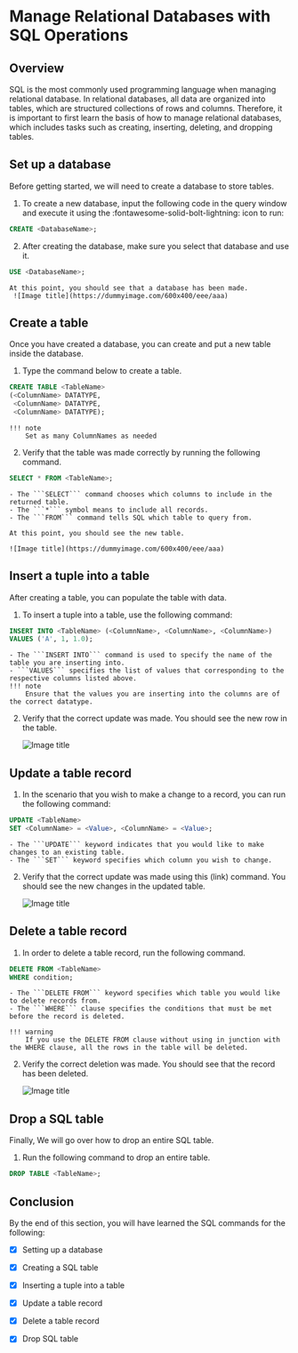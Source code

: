 # Manage Relational Databases with SQL Operations

## Overview
SQL is the most commonly used programming language when managing relational database. In relational databases, all data are organized into tables, which are structured collections of rows and columns. Therefore, it is important to first learn the basis of how to manage relational databases, which includes tasks such as creating, inserting, deleting, and dropping tables.

## Set up a database
Before getting started, we will need to create a database to store tables.

1. To create a new database, input the following code in the query window and execute it using the :fontawesome-solid-bolt-lightning: icon to run:
``` sql
CREATE <DatabaseName>;    
```

2. After creating the database, make sure you select that database and use it. 
``` sql
USE <DatabaseName>;
```
    At this point, you should see that a database has been made. 
     ![Image title](https://dummyimage.com/600x400/eee/aaa)

## Create a table
Once you have created a database, you can create and put a new table inside the database. 

1. Type the command below to create a table.
``` sql
CREATE TABLE <TableName>        
(<ColumnName> DATATYPE,         
 <ColumnName> DATATYPE,         
 <ColumnName> DATATYPE);
```

    !!! note
        Set as many ColumnNames as needed

2. Verify that the table was made correctly by running the following command. 
``` sql
SELECT * FROM <TableName>;
```
    - The ```SELECT``` command chooses which columns to include in the returned table.
    - The ```*``` symbol means to include all records.
    - The ```FROM``` command tells SQL which table to query from.

    At this point, you should see the new table.

    ![Image title](https://dummyimage.com/600x400/eee/aaa)

## Insert a tuple into a table
After creating a table, you can populate the table with data.

1. To insert a tuple into a table, use the following command:
``` sql
INSERT INTO <TableName> (<ColumnName>, <ColumnName>, <ColumnName>) 
VALUES ('A', 1, 1.0); 
```
    - The ```INSERT INTO``` command is used to specify the name of the table you are inserting into.
    - ```VALUES``` specifies the list of values that corresponding to the respective columns listed above.
    !!! note
        Ensure that the values you are inserting into the columns are of the correct datatype.


2. Verify that the correct update was made. You should see the new row in the table.

    ![Image title](https://dummyimage.com/600x400/eee/aaa)

## Update a table record
1. In the scenario that you wish to make a change to a record, you can run the following command:
``` sql
UPDATE <TableName>
SET <ColumnName> = <Value>, <ColumnName> = <Value>;
```
    - The ```UPDATE``` keyword indicates that you would like to make changes to an existing table.
    - The ```SET``` keyword specifies which column you wish to change.

2. Verify that the correct update was made using this (link) command. You should see the new changes in the updated table.

    ![Image title](https://dummyimage.com/600x400/eee/aaa)

## Delete a table record

1. In order to delete a table record, run the following command.
``` sql
DELETE FROM <TableName>
WHERE condition;
```
    - The ```DELETE FROM``` keyword specifies which table you would like to delete records from.
    - The ```WHERE``` clause specifies the conditions that must be met before the record is deleted.

    !!! warning
        If you use the DELETE FROM clause without using in junction with the WHERE clause, all the rows in the table will be deleted.

2. Verify the correct deletion was made. You should see that the record has been deleted.

    ![Image title](https://dummyimage.com/600x400/eee/aaa)


## Drop a SQL table
Finally, We will go over how to drop an entire SQL table. 

1. Run the following command to drop an entire table.
``` sql
DROP TABLE <TableName>;
```


## Conclusion
By the end of this section, you will have learned the SQL commands for the following:

- [x] Setting up a database
- [x] Creating a SQL table
- [x] Inserting a tuple into a table
- [x] Update a table record
- [x] Delete a table record
- [x] Drop SQL table


